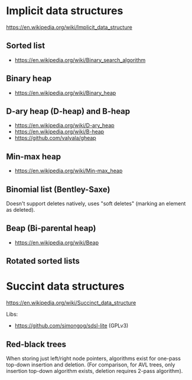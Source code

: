 # Implicit data structures

https://en.wikipedia.org/wiki/Implicit_data_structure

## Sorted list

* https://en.wikipedia.org/wiki/Binary_search_algorithm

## Binary heap

* https://en.wikipedia.org/wiki/Binary_heap

## D-ary heap (D-heap) and B-heap

* https://en.wikipedia.org/wiki/D-ary_heap
* https://en.wikipedia.org/wiki/B-heap
* https://github.com/valyala/gheap

## Min-max heap

* https://en.wikipedia.org/wiki/Min-max_heap

## Binomial list (Bentley-Saxe)

Doesn't support deletes natively, uses "soft deletes" (marking an element
as deleted).

## Beap (Bi-parental heap)

* https://en.wikipedia.org/wiki/Beap

## Rotated sorted lists


# Succint data structures

https://en.wikipedia.org/wiki/Succinct_data_structure

Libs:

* https://github.com/simongog/sdsl-lite (GPLv3)

## Red-black trees

When storing just left/right node pointers, algorithms exist for one-pass
top-down insertion and deletion. (For comparison, for AVL trees, only
insertion top-down algorithm exists, deletion requires 2-pass algorithm).
